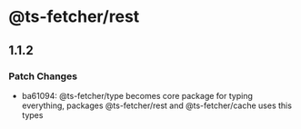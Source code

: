 # @ts-fetcher/rest

## 1.1.2

### Patch Changes

- ba61094: @ts-fetcher/type becomes core package for typing everything, packages @ts-fetcher/rest and @ts-fetcher/cache uses this types

